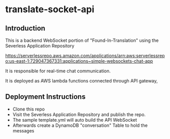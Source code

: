 # translate-socket-api

## Introduction

This is a backend WebSocket portion of "Found-In-Translation" using the Severless Application Repository

https://serverlessrepo.aws.amazon.com/applications/arn:aws:serverlessrepo:us-east-1:729047367331:applications~simple-websockets-chat-app

It is responsible for real-time chat communication.

It is deployed as AWS lambda functions connected through API gateway,

## Deployment Instructions

- Clone this repo
- Visit the Severless Application Repository and publish the repo.
- The sample template.yml will auto build the API WebSocket
- Afterwards create a DynamoDB "conversation" Table to hold the messages

